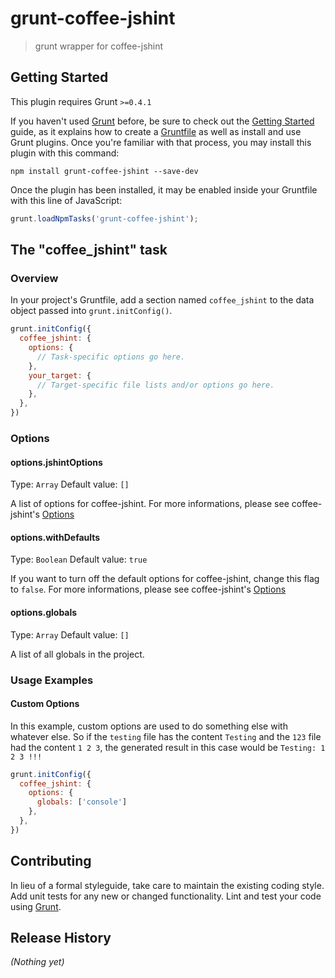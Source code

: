 # grunt-coffee-jshint

> grunt wrapper for coffee-jshint

## Getting Started
This plugin requires Grunt `>=0.4.1`

If you haven't used [Grunt](http://gruntjs.com/) before, be sure to check out the [Getting Started](http://gruntjs.com/getting-started) guide, as it explains how to create a [Gruntfile](http://gruntjs.com/sample-gruntfile) as well as install and use Grunt plugins. Once you're familiar with that process, you may install this plugin with this command:

```shell
npm install grunt-coffee-jshint --save-dev
```

Once the plugin has been installed, it may be enabled inside your Gruntfile with this line of JavaScript:

```js
grunt.loadNpmTasks('grunt-coffee-jshint');
```

## The "coffee_jshint" task

### Overview
In your project's Gruntfile, add a section named `coffee_jshint` to the data object passed into `grunt.initConfig()`.

```js
grunt.initConfig({
  coffee_jshint: {
    options: {
      // Task-specific options go here.
    },
    your_target: {
      // Target-specific file lists and/or options go here.
    },
  },
})
```

### Options

#### options.jshintOptions
Type: `Array`
Default value: `[]`

A list of options for coffee-jshint.
For more informations, please see coffee-jshint's [Options](https://github.com/Clever/coffee-jshint#options)

#### options.withDefaults
Type: `Boolean`
Default value: `true`

If you want to turn off the default options for coffee-jshint, change this flag to `false`.
For more informations, please see coffee-jshint's [Options](https://github.com/Clever/coffee-jshint#options)

#### options.globals
Type: `Array`
Default value: `[]`

A list of all globals in the project.

### Usage Examples

#### Custom Options
In this example, custom options are used to do something else with whatever else. So if the `testing` file has the content `Testing` and the `123` file had the content `1 2 3`, the generated result in this case would be `Testing: 1 2 3 !!!`

```js
grunt.initConfig({
  coffee_jshint: {
    options: {
      globals: ['console']
    },
  },
})
```

## Contributing
In lieu of a formal styleguide, take care to maintain the existing coding style. Add unit tests for any new or changed functionality. Lint and test your code using [Grunt](http://gruntjs.com/).

## Release History
_(Nothing yet)_
